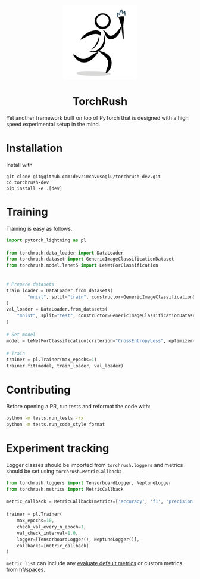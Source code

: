 <p align="center">
  <img src="./rsc/logo.png" width="200" height="200" />
</p>

<h1 align="center">TorchRush</h1>
Yet another framework built on top of PyTorch that is designed with a high speed experimental setup in the mind.

# Installation

Install with

```shell
git clone git@github.com:devrimcavusoglu/torchrush-dev.git
cd torchrush-dev
pip install -e .[dev]
```

# Training

Training is easy as follows.

```python
import pytorch_lightning as pl

from torchrush.data_loader import DataLoader
from torchrush.dataset import GenericImageClassificationDataset
from torchrush.model.lenet5 import LeNetForClassification


# Prepare datasets
train_loader = DataLoader.from_datasets(
        "mnist", split="train", constructor=GenericImageClassificationDataset, batch_size=32
)
val_loader = DataLoader.from_datasets(
    "mnist", split="test", constructor=GenericImageClassificationDataset, batch_size=32
)

# Set model
model = LeNetForClassification(criterion="CrossEntropyLoss", optimizer="SGD", input_size=(28, 28, 1), lr=0.01)

# Train
trainer = pl.Trainer(max_epochs=1)
trainer.fit(model, train_loader, val_loader)
```

# Contributing

Before opening a PR, run tests and reformat the code with:

```bash
python -m tests.run_tests -rx
python -m tests.run_code_style format
```

# Experiment tracking

Logger classes should be imported from `torchrush.loggers` and metrics should be set using `torchrush.MetricCallback`:

```python
from torchrush.loggers import TensorboardLogger, NeptuneLogger
from torchrush.metrics import MetricCallback

metric_callback = MetricCallback(metrics=['accuracy', 'f1', 'precision', 'recall'])

trainer = pl.Trainer(
    max_epochs=10,
    check_val_every_n_epoch=1,
    val_check_interval=1.0,
    logger=[TensorboardLogger(), NeptuneLogger()],
    callbacks=[metric_callback]
)
```

`metric_list` can include any [evaluate default metrics](https://huggingface.co/evaluate-metric) or custom metrics from [hf/spaces](https://huggingface.co/spaces).